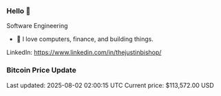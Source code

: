 ### Hello 🤙  

Software Engineering

- 🔭 I love computers, finance, and building things.
  
LinkedIn: https://www.linkedin.com/in/thejustinbishop/  
























































































































































































































































































































































































































































































































































































































































































































































































































































































































### Bitcoin Price Update
Last updated: 2025-08-02 02:00:15 UTC
Current price: $113,572.00 USD
